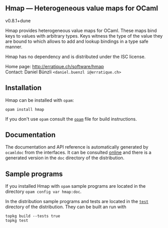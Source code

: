 Hmap — Heterogeneous value maps for OCaml
-------------------------------------------------------------------------------
v0.8.1+dune

Hmap provides heterogeneous value maps for OCaml. These maps bind keys
to values with arbitrary types. Keys witness the type of the value
they are bound to which allows to add and lookup bindings in a type
safe manner.

Hmap has no dependency and is distributed under the ISC license.

Home page: http://erratique.ch/software/hmap  
Contact: Daniel Bünzli `<daniel.buenzl i@erratique.ch>`

## Installation

Hmap can be installed with `opam`:

    opam install hmap

If you don't use `opam` consult the [`opam`](opam) file for build
instructions.

## Documentation

The documentation and API reference is automatically generated by
`ocamldoc` from the interfaces. It can be consulted [online][doc]
and there is a generated version in the `doc` directory of the
distribution.

[doc]: http://erratique.ch/software/hmap/doc

## Sample programs

If you installed Hmap with `opam` sample programs are located in
the directory `opam config var hmap:doc`.

In the distribution sample programs and tests are located in the
[`test`](test) directory of the distribution. They can be built an run
with

    topkg build --tests true
    topkg test
